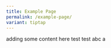 ```yaml
---
title: Example Page
permalink: /example-page/
variant: tiptap
---
```

<p>adding some content here test test abc a</p>
<p></p>